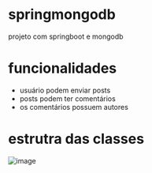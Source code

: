 # springmongodb
projeto com springboot e mongodb
# funcionalidades
- usuário podem enviar posts
- posts podem ter comentários
- os comentários possuem autores
# estrutra das classes
![image](https://github.com/CarlosSousa2001/springmongodb/assets/97534614/64773ac5-8bf3-4f61-ac20-305c06196ba8)

